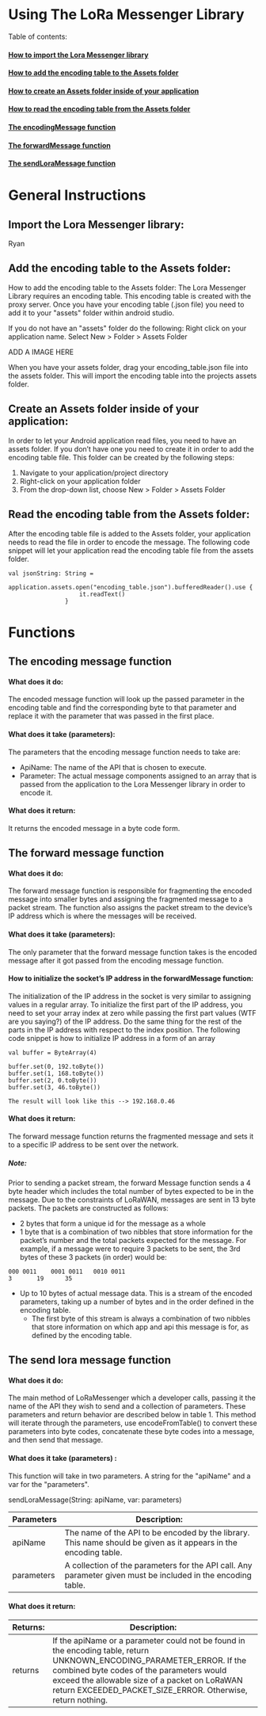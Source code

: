 # Using The LoRa Messenger Library


Table of contents:


#### [How to import the Lora Messenger library](#Import-the-Lora-Messenger-library) 

#### [How to add the encoding table to the Assets folder](#Add-the-encoding-table-to-the-Assets-folder)   

#### [How to create an Assets folder inside of your application](#Create-an-Assets-folder-inside-of-your-application)  

#### [How to read the encoding table from the Assets folder](#Read-the-encoding-table-from-the-Assets-folder)  

 
#### [The encodingMessage function](#The-encoding-message-function)  

#### [The forwardMessage function](#The-forward-message-function)  

#### [The sendLoraMessage function](#The-send-lora-message-function)  



# General Instructions

## Import the Lora Messenger library:
Ryan


## Add the encoding table to the Assets folder:
How to add the encoding table to the Assets folder: 
	The Lora Messenger Library requires an encoding table. This encoding table is created with the proxy server. Once you have your encoding table (.json file) you need to add it to your "assets" folder within android studio.

If you do not have an "assets" folder do the following:
Right click on your application name.
Select New > Folder > Assets Folder

ADD A IMAGE HERE


When you have your assets folder, drag your encoding_table.json file into the assets folder. This will import the encoding table into the projects assets folder.


## Create an Assets folder inside of your application:
In order to let your Android application read files, you need to have an assets folder. If you don’t have one you need to create it in order to add the encoding table file. This folder can be created by the following steps: 
1) Navigate to your application/project directory 
2) Right-click on your application folder 
3) From the drop-down list, choose New > Folder > Assets Folder

## Read the encoding table from the Assets folder:
After the encoding table file is added to the Assets folder, your application needs to read the file in order to encode the message. The following code snippet will let your application read the encoding table file from the assets folder.
```
val jsonString: String =
                application.assets.open("encoding_table.json").bufferedReader().use {
                    it.readText()
                }
```



# Functions

## The encoding message function 

#### What does it do: 
The encoded message function will look up the passed parameter in the encoding table and find the corresponding byte to that parameter and replace it with the parameter that was passed in the first place.

#### What does it take (parameters):
The parameters that the encoding message function needs to take are:
* ApiName: The name of the API that is chosen to execute.
* Parameter: The actual message components assigned to an array that is passed from the application to the Lora Messenger library in order to encode it.

#### What does it return:
It returns the encoded message in a byte code form.



## The forward message function 

#### What does it do: 
The forward message function is responsible for fragmenting the encoded message into smaller bytes and assigning the fragmented message to a packet stream. The function also assigns the packet stream to the device’s IP address which is where the messages will be received.

#### What does it take (parameters):
The only parameter that the forward message function takes is the encoded message after it got passed from the encoding message function.

#### How to initialize the socket’s IP address in the forwardMessage function:
The initialization of the IP address in the socket is very similar to assigning values in a regular array. To initialize the first part of the IP address, you need to set your array index at zero while passing the first part values (WTF are you saying?) of the IP address. Do the same thing for the rest of the parts in the IP address with respect to the index position. The following code snippet is how to initialize IP address in a form of an array 
```
val buffer = ByteArray(4)

buffer.set(0, 192.toByte())
buffer.set(1, 168.toByte())
buffer.set(2, 0.toByte())
buffer.set(3, 46.toByte())

The result will look like this --> 192.168.0.46
```

#### What does it return:
The forward message function returns the fragmented message and sets it to a specific IP address to be sent over the network.


##### Note: 
Prior to sending a packet stream, the forward Message function sends a 4 byte header which includes the total number of bytes expected to be in the message. Due to the constraints of LoRaWAN, messages are sent in 13 byte packets. The packets are constructed as follows:


* 2 bytes that form a unique id for the message as a whole
* 1 byte that is a combination of two nibbles that store information for the packet’s number and the total packets expected for the message. For example, if a message were to require 3 packets to be sent, the 3rd bytes of these 3 packets (in order) would be:
``` 
000 0011	0001 0011	0010 0011
3		19		35
```

* Up to 10 bytes of actual message data. This is a stream of the encoded parameters, taking up a number of bytes and in the order defined in the encoding table. 
  * The first byte of this stream is always a combination of two nibbles that store information on which app and api this message is for, as defined by the encoding table.

## The send lora message function

#### What does it do:
The main method of LoRaMessenger which a developer calls, passing it the name of the API they wish to send and a collection  of parameters. These parameters and return behavior are described below in table 1. This method will iterate through the parameters, use encodeFromTable() to convert these parameters into byte codes, concatenate these byte codes into a message, and then send that message.

#### What does it take (parameters) :
This function will take in two parameters. A string for the "apiName" and a var for the "parameters". 

sendLoraMessage(String: apiName, var: parameters)

Parameters | Description:
------------ | -------------
apiName | The name of the API to be encoded by the library. This name should be given as it appears in the encoding table.
parameters | A collection of the parameters for the API call. Any parameter given must be included in the encoding table.

#### What does it return:

Returns: | Description:
------------ | -------------
returns | If the apiName or a parameter could not be found in the encoding table, return UNKNOWN_ENCODING_PARAMETER_ERROR. If the combined byte codes of the parameters would exceed the allowable size of a packet on LoRaWAN return EXCEEDED_PACKET_SIZE_ERROR. Otherwise, return nothing.

